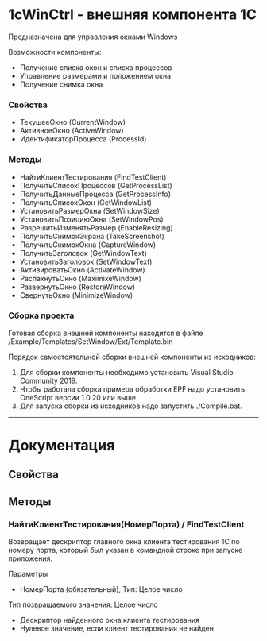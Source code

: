 # 1cWinCtrl - внешняя компонента 1С 

Предназначена для управления окнами Windows

Возможности компоненты:
- Получение списка окон и списка процессов
- Управление размерами и положением окна
- Получение снимка окна

### Свойства

- ТекущееОкно (CurrentWindow)
- АктивноеОкно (ActiveWindow)
- ИдентификаторПроцесса (ProcessId)

### Методы

- НайтиКлиентТестирования (FindTestClient)
- ПолучитьСписокПроцессов (GetProcessList)
- ПолучитьДанныеПроцесса (GetProcessInfo)
- ПолучитьСписокОкон (GetWindowList)
- УстановитьРазмерОкна (SetWindowSize)
- УстановитьПозициюОкна (SetWindowPos)
- РазрешитьИзменятьРазмер (EnableResizing)
- ПолучитьСнимокЭкрана (TakeScreenshot)
- ПолучитьСнимокОкна (CaptureWindow)
- ПолучитьЗаголовок (GetWindowText)
- УстановитьЗаголовок (SetWindowText)
- АктивироватьОкно (ActivateWindow)
- РаспахнутьОкно (MaximixeWindow)
- РазвернутьОкно (RestoreWindow)
- СвернутьОкно (MinimizeWindow)

### Сборка проекта

Готовая сборка внешней компоненты находится 
в файле /Example/Templates/SetWindow/Ext/Template.bin

Порядок самостоятельной сборки внешней компоненты из исходников:
1. Для сборки компоненты необходимо установить Visual Studio Community 2019.
2. Чтобы работала сборка примера обработки EPF надо установить OneScript версии 1.0.20 или выше.
3. Для запуска сборки из исходников надо запустить ./Compile.bat.

***

# Документация

## Свойства

## Методы

### НайтиКлиентТестирования(НомерПорта) / FindTestClient

Возвращает дескриптор главного окна клиента тестирования 1С по номеру порта, 
который был указан в командной строке при запуске приложения.

Параметры
- НомерПорта (обязательный), Тип: Целое число

Тип позвращаемого значения: Целое число
- Дескриптор найденного окна клиента тестирования
- Нулевое значение, если клиент тестирования не найден




